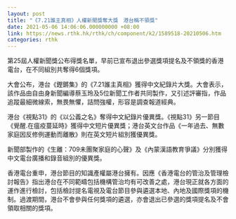 ```yaml
---
layout: post
title: "《7.21誰主真相》人權新聞獎奪大獎　港台稱不領獎"
date: 2021-05-06 14:06:06.000000000 +08:00
link: https://news.rthk.hk/rthk/ch/component/k2/1589518-20210506.htm
categories: rthk
---
```


第25屆人權新聞獎公布得獎名單，早前已宣布退出參選獎項提名及不領獎的香港電台，在不同組別共奪得6個獎項。

大會公布，港台《鏗鏘集》的《7.21誰主真相》獲得中文紀錄片大獎。大會表示，該作品由自由身新聞編導蔡玉玲及5位新聞工作者共同製作，又引述評審指，作品追蹤最細微線索，無畏無懼，詰問強權，形容是調查報道經典。

港台《視點31》的《以公義之名》奪得中文紀錄片優異獎。《視點31》另一節目《覺醒.在瘟疫蔓延時》獲得中文短片優異獎；港台英文台作品《一年過去、無數家庭因反修例運動而離散》則在英文短片組別獲優異獎。

新聞部製作的《生離：709未團聚家庭的心聲》及《內蒙漢語教育爭議》分別獲得中文電台廣播和錄音組別的優異獎。

香港電台重申，港台節目的知識產權屬港台擁有。因應《香港電台的管治及管理檢討報告》指出港台在不同範疇包括機構管治均有可改善之處，港台現正就各方面的運作進行檢討，包括檢討提名電視及電台節目參與遴選本地、內地及國際獎項的機制。過渡期間，港台不會參與任何獎項的遴選，亦會退出已參選的獎項提名及不會領取相關的獎項。
